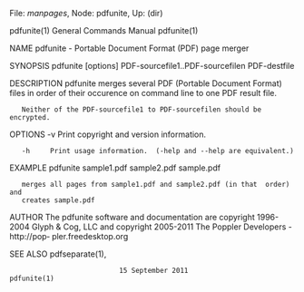 File: *manpages*,  Node: pdfunite,  Up: (dir)

pdfunite(1)                 General Commands Manual                pdfunite(1)



NAME
       pdfunite - Portable Document Format (PDF) page merger

SYNOPSIS
       pdfunite [options] PDF-sourcefile1..PDF-sourcefilen PDF-destfile

DESCRIPTION
       pdfunite  merges several PDF (Portable Document Format)  files in order
       of their occurence on command line to one PDF result file.

       Neither of the PDF-sourcefile1 to PDF-sourcefilen should be encrypted.

OPTIONS
       -v     Print copyright and version information.

       -h     Print usage information.  (-help and --help are equivalent.)

EXAMPLE
       pdfunite sample1.pdf sample2.pdf sample.pdf

       merges all pages from sample1.pdf and sample2.pdf (in that  order)  and
       creates sample.pdf

AUTHOR
       The pdfunite software and documentation are copyright 1996-2004 Glyph &
       Cog, LLC and copyright 2005-2011 The Poppler Developers  -  http://pop‐
       pler.freedesktop.org

SEE ALSO
       pdfseparate(1),



                               15 September 2011                   pdfunite(1)
